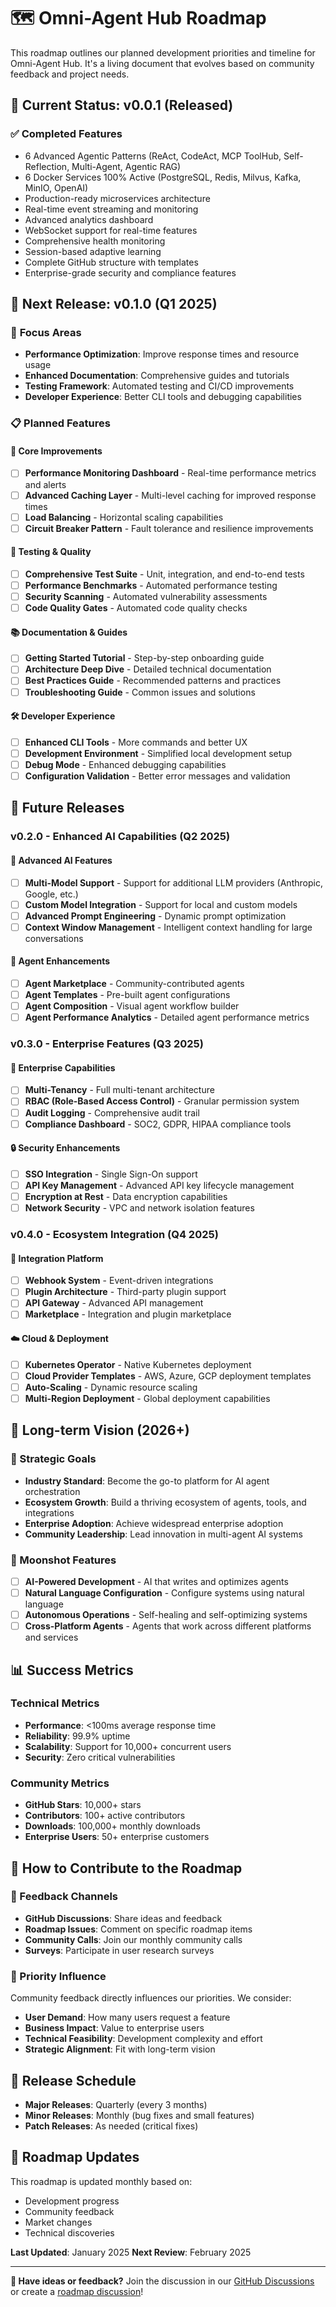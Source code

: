 # 🗺️ Omni-Agent Hub Roadmap

This roadmap outlines our planned development priorities and timeline for Omni-Agent Hub. It's a living document that evolves based on community feedback and project needs.

## 🎯 Current Status: v0.0.1 (Released)

### ✅ **Completed Features**
- 6 Advanced Agentic Patterns (ReAct, CodeAct, MCP ToolHub, Self-Reflection, Multi-Agent, Agentic RAG)
- 6 Docker Services 100% Active (PostgreSQL, Redis, Milvus, Kafka, MinIO, OpenAI)
- Production-ready microservices architecture
- Real-time event streaming and monitoring
- Advanced analytics dashboard
- WebSocket support for real-time features
- Comprehensive health monitoring
- Session-based adaptive learning
- Complete GitHub structure with templates
- Enterprise-grade security and compliance features

## 🚀 **Next Release: v0.1.0 (Q1 2025)**

### 🎯 **Focus Areas**
- **Performance Optimization**: Improve response times and resource usage
- **Enhanced Documentation**: Comprehensive guides and tutorials
- **Testing Framework**: Automated testing and CI/CD improvements
- **Developer Experience**: Better CLI tools and debugging capabilities

### 📋 **Planned Features**

#### **🔧 Core Improvements**
- [ ] **Performance Monitoring Dashboard** - Real-time performance metrics and alerts
- [ ] **Advanced Caching Layer** - Multi-level caching for improved response times
- [ ] **Load Balancing** - Horizontal scaling capabilities
- [ ] **Circuit Breaker Pattern** - Fault tolerance and resilience improvements

#### **🧪 Testing & Quality**
- [ ] **Comprehensive Test Suite** - Unit, integration, and end-to-end tests
- [ ] **Performance Benchmarks** - Automated performance testing
- [ ] **Security Scanning** - Automated vulnerability assessments
- [ ] **Code Quality Gates** - Automated code quality checks

#### **📚 Documentation & Guides**
- [ ] **Getting Started Tutorial** - Step-by-step onboarding guide
- [ ] **Architecture Deep Dive** - Detailed technical documentation
- [ ] **Best Practices Guide** - Recommended patterns and practices
- [ ] **Troubleshooting Guide** - Common issues and solutions

#### **🛠️ Developer Experience**
- [ ] **Enhanced CLI Tools** - More commands and better UX
- [ ] **Development Environment** - Simplified local development setup
- [ ] **Debug Mode** - Enhanced debugging capabilities
- [ ] **Configuration Validation** - Better error messages and validation

## 🔮 **Future Releases**

### **v0.2.0 - Enhanced AI Capabilities (Q2 2025)**

#### **🧠 Advanced AI Features**
- [ ] **Multi-Model Support** - Support for additional LLM providers (Anthropic, Google, etc.)
- [ ] **Custom Model Integration** - Support for local and custom models
- [ ] **Advanced Prompt Engineering** - Dynamic prompt optimization
- [ ] **Context Window Management** - Intelligent context handling for large conversations

#### **🤖 Agent Enhancements**
- [ ] **Agent Marketplace** - Community-contributed agents
- [ ] **Agent Templates** - Pre-built agent configurations
- [ ] **Agent Composition** - Visual agent workflow builder
- [ ] **Agent Performance Analytics** - Detailed agent performance metrics

### **v0.3.0 - Enterprise Features (Q3 2025)**

#### **🏢 Enterprise Capabilities**
- [ ] **Multi-Tenancy** - Full multi-tenant architecture
- [ ] **RBAC (Role-Based Access Control)** - Granular permission system
- [ ] **Audit Logging** - Comprehensive audit trail
- [ ] **Compliance Dashboard** - SOC2, GDPR, HIPAA compliance tools

#### **🔒 Security Enhancements**
- [ ] **SSO Integration** - Single Sign-On support
- [ ] **API Key Management** - Advanced API key lifecycle management
- [ ] **Encryption at Rest** - Data encryption capabilities
- [ ] **Network Security** - VPC and network isolation features

### **v0.4.0 - Ecosystem Integration (Q4 2025)**

#### **🔗 Integration Platform**
- [ ] **Webhook System** - Event-driven integrations
- [ ] **Plugin Architecture** - Third-party plugin support
- [ ] **API Gateway** - Advanced API management
- [ ] **Marketplace** - Integration and plugin marketplace

#### **☁️ Cloud & Deployment**
- [ ] **Kubernetes Operator** - Native Kubernetes deployment
- [ ] **Cloud Provider Templates** - AWS, Azure, GCP deployment templates
- [ ] **Auto-Scaling** - Dynamic resource scaling
- [ ] **Multi-Region Deployment** - Global deployment capabilities

## 🎯 **Long-term Vision (2026+)**

### **🌟 Strategic Goals**
- **Industry Standard**: Become the go-to platform for AI agent orchestration
- **Ecosystem Growth**: Build a thriving ecosystem of agents, tools, and integrations
- **Enterprise Adoption**: Achieve widespread enterprise adoption
- **Community Leadership**: Lead innovation in multi-agent AI systems

### **🚀 Moonshot Features**
- [ ] **AI-Powered Development** - AI that writes and optimizes agents
- [ ] **Natural Language Configuration** - Configure systems using natural language
- [ ] **Autonomous Operations** - Self-healing and self-optimizing systems
- [ ] **Cross-Platform Agents** - Agents that work across different platforms and services

## 📊 **Success Metrics**

### **Technical Metrics**
- **Performance**: <100ms average response time
- **Reliability**: 99.9% uptime
- **Scalability**: Support for 10,000+ concurrent users
- **Security**: Zero critical vulnerabilities

### **Community Metrics**
- **GitHub Stars**: 10,000+ stars
- **Contributors**: 100+ active contributors
- **Downloads**: 100,000+ monthly downloads
- **Enterprise Users**: 50+ enterprise customers

## 🤝 **How to Contribute to the Roadmap**

### **📝 Feedback Channels**
- **GitHub Discussions**: Share ideas and feedback
- **Roadmap Issues**: Comment on specific roadmap items
- **Community Calls**: Join our monthly community calls
- **Surveys**: Participate in user research surveys

### **🎯 Priority Influence**
Community feedback directly influences our priorities. We consider:
- **User Demand**: How many users request a feature
- **Business Impact**: Value to enterprise users
- **Technical Feasibility**: Development complexity and effort
- **Strategic Alignment**: Fit with long-term vision

## 📅 **Release Schedule**

- **Major Releases**: Quarterly (every 3 months)
- **Minor Releases**: Monthly (bug fixes and small features)
- **Patch Releases**: As needed (critical fixes)

## 🔄 **Roadmap Updates**

This roadmap is updated monthly based on:
- Development progress
- Community feedback
- Market changes
- Technical discoveries

**Last Updated**: January 2025
**Next Review**: February 2025

---

**💬 Have ideas or feedback?** Join the discussion in our [GitHub Discussions](https://github.com/neuraparse/Omni-Agent-Hub/discussions) or create a [roadmap discussion](https://github.com/neuraparse/Omni-Agent-Hub/discussions/new?category=roadmap)!
